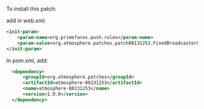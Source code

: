 To install this patch:

add in web.xml:
```xml
<init-param>
    <param-name>org.primefaces.push.rules</param-name>
    <param-value>org.atmosphere.patches.patch08131253.FixedBroadcasterCachePushRule</param-value>
</init-param>
```
In pom.xml, add:
```xml
  <dependency>
      <groupId>org.atmosphere.patches</groupId>
      <artifactId>atmosphere-08131253</artifactId>
      <name>atmosphere-08131253</name>
      <version>1.0.0</version>
  </dependency>
```

